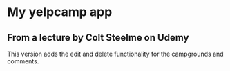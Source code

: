 # My yelpcamp app
## From a lecture by Colt Steelme on Udemy


This version adds the edit and delete functionality for the campgrounds and comments.
